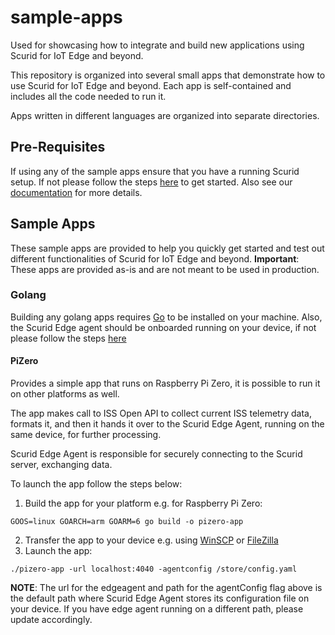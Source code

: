 # sample-apps
Used for showcasing how to integrate and build new applications using Scurid for IoT Edge and beyond.

This repository is organized into several small apps that demonstrate how to use Scurid for IoT Edge and beyond. Each app is self-contained and includes all the code needed to run it.

Apps written in different languages are organized into separate directories.

## Pre-Requisites
If using any of the sample apps ensure that you have a running Scurid setup. If not please follow the steps [here](https://www.scurid.com/get-started) to get started.
Also see our [documentation](https://docs.scurid.com) for more details.

## Sample Apps

These sample apps are provided to help you quickly get started and test out different functionalities of Scurid for IoT Edge and beyond. 
**Important**: These apps are provided as-is and are not meant to be used in production.

### Golang

Building any golang apps requires [Go](https://golang.org/doc/install) to be installed on your machine.
Also, the Scurid Edge agent should be onboarded running on your device, if not please follow the steps [here](https://docs.scurid.com/v23.0.2.1/autonomousDeviceOnboarding/)

#### PiZero
Provides a simple app that runs on Raspberry Pi Zero, it is possible to run it on other platforms as well. 

The app makes call to ISS Open API to collect current ISS telemetry data, formats it, and then it hands it over to the Scurid Edge Agent, running on the same device, for further processing.

Scurid Edge Agent is responsible for securely connecting to the Scurid server, exchanging data.

To launch the app follow the steps below:

1. Build the app for your platform e.g. for Raspberry Pi Zero:
```
GOOS=linux GOARCH=arm GOARM=6 go build -o pizero-app
```
2. Transfer the app to your device e.g. using [WinSCP](https://winscp.net/eng/download.php) or [FileZilla](https://filezilla-project.org/)
3. Launch the app:
```
./pizero-app -url localhost:4040 -agentconfig /store/config.yaml
```
**NOTE**: The url for the edgeagent and path for the agentConfig flag above is the default path where Scurid Edge Agent stores its configuration file on your device. If you have edge agent running on a different path, please update accordingly.